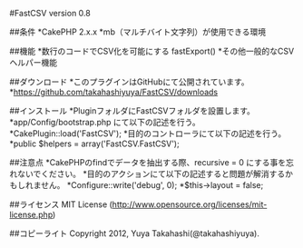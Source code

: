 #FastCSV
version 0.8

##条件
*CakePHP 2.x.x
*mb（マルチバイト文字列）が使用できる環境

##機能
*数行のコードでCSV化を可能にする fastExport()
*その他一般的なCSVヘルパー機能

##ダウンロード
*このプラグインはGitHubにて公開されています。
    *https://github.com/takahashiyuya/FastCSV/downloads

##インストール
*PluginフォルダにFastCSVフォルダを設置します。
*app/Config/bootstrap.php にて以下の記述を行う。
    *CakePlugin::load('FastCSV');
*目的のコントローラにて以下の記述を行う。
    *public $helpers = array('FastCSV.FastCSV');

##注意点
*CakePHPのfindでデータを抽出する際、recursive = 0 にする事を忘れないでください。
*目的のアクションにて以下の記述すると問題が解消するかもしれません。
    *Configure::write('debug', 0);
    *$this->layout = false;

##ライセンス
MIT License (http://www.opensource.org/licenses/mit-license.php)

##コピーライト
Copyright 2012, Yuya Takahashi(@takahashiyuya).